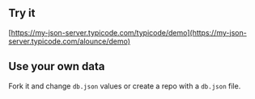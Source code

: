 ## Try it

[https://my-json-server.typicode.com/typicode/demo](https://my-json-server.typicode.com/alounce/demo)

## Use your own data

Fork it and change `db.json` values or create a repo with a `db.json` file.
